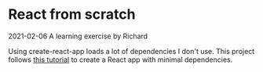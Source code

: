 # React from scratch
2021-02-06
A learning exercise by Richard

Using create-react-app loads a lot of dependencies I don't use.
This project follows [this tutorial](https://dev.to/nikhilkumaran/don-t-use-create-react-app-how-you-can-set-up-your-own-reactjs-boilerplate-43l0) to create a React app with minimal dependencies.
